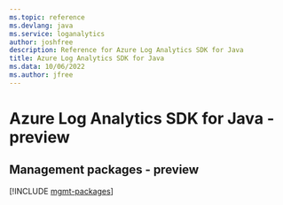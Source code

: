 ```yaml
---
ms.topic: reference
ms.devlang: java
ms.service: loganalytics
author: joshfree
description: Reference for Azure Log Analytics SDK for Java
title: Azure Log Analytics SDK for Java
ms.data: 10/06/2022
ms.author: jfree
---
```

# Azure Log Analytics SDK for Java - preview

## Management packages - preview
[!INCLUDE [mgmt-packages](log-analytics-mgmt-index.md)]